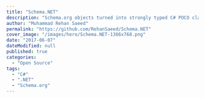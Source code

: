 ```yaml
---
title: "Schema.NET"
description: "Schema.org objects turned into strongly typed C# POCO classes for use in .NET. All classes can be serialized into JSON/JSON-LD and XML, typically used to represent structured data in the head section of html page."
author: "Muhammad Rehan Saeed"
permalink: "https://github.com/RehanSaeed/Schema.NET"
cover_image: "/images/hero/Schema.NET-1366x768.png"
date: "2017-06-07"
dateModified: null
published: true
categories:
  - "Open Source"
tags:
  - "C#"
  - ".NET"
  - "Schema.org"
---
```

